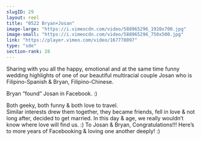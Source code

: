 ```yaml
---
slugID: 29 
layout: reel
title: "0522 Bryan+Josan"
image-large: "https://i.vimeocdn.com/video/588965296_1920x700.jpg"
image-small: "https://i.vimeocdn.com/video/588965296_750x500.jpg"
link: "https://player.vimeo.com/video/167778097"
type: "sde"
section-rank: 28
---
```

Sharing with you all the happy, emotional and at the same time funny wedding highlights of one of our beautiful multiracial couple Josan who is Filipino-Spanish & Bryan, Filipino-Chinese.

Bryan “found” Josan in Facebook. :)

Both geeky, both funny & both love to travel.<br/>
Similar interests drew them together, they became friends, fell in love & not long after, decided to get married. In this day & age, we really wouldn’t know where love will find us. :)
To Josan & Bryan, Congratulations!!! Here’s to more years of Facebooking & loving one another deeply! :)